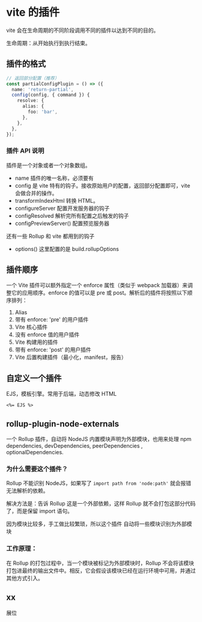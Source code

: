 # vite 的插件

vite 会在生命周期的不同阶段调用不同的插件以达到不同的目的。

生命周期：从开始执行到执行结束。

## 插件的格式

```typescript
// 返回部分配置（推荐）
const partialConfigPlugin = () => ({
  name: 'return-partial',
  config(config, { command }) {
    resolve: {
      alias: {
        foo: 'bar',
      },
    },
  },
});
```

### 插件 API 说明

插件是一个对象或者一个对象数组。

- name 插件的唯一名称，必须要有
- config 是 vite 特有的钩子。接收原始用户的配置，返回部分配置即可，vite 会做合并的操作。
- transformIndexHtml 转换 HTML。
- configureServer 配置开发服务器的钩子
- configResolved 解析完所有配置之后触发的钩子
- configPreviewServer() 配置预览服务器

还有一些 Rollup 和 vite 都用到的钩子

- options() 这里配置的是 build.rollupOptions

## 插件顺序

一个 Vite 插件可以额外指定一个 enforce 属性（类似于 webpack 加载器）来调整它的应用顺序。enforce 的值可以是 pre 或 post。解析后的插件将按照以下顺序排列：

1. Alias
2. 带有 enforce: 'pre' 的用户插件
3. Vite 核心插件
4. 没有 enforce 值的用户插件
5. Vite 构建用的插件
6. 带有 enforce: 'post' 的用户插件
7. Vite 后置构建插件（最小化，manifest，报告）

## 自定义一个插件

EJS，模板引擎。常用于后端，动态修改 HTML

`<%= EJS %>`

## rollup-plugin-node-externals

一个 Rollup 插件，自动将 NodeJS 内置模块声明为外部模块，也用来处理 npm dependencies, devDependencies, peerDependencies , optionalDependencies.

### 为什么需要这个插件？

Rollup 不能识别 NodeJS，如果写了 `import path from 'node:path'` 就会报错无法解析的依赖。

解决方法是：告诉 Rollup 这是一个外部依赖，这样 Rollup 就不会打包这部分代码了，而是保留 import 语句。

因为模块比较多，手工做比较繁琐，所以这个插件 自动将一些模块识别为外部模块

### 工作原理：

在 Rollup 的打包过程中，当一个模块被标记为外部模块时，Rollup 不会将该模块打包进最终的输出文件中。相反，它会假设该模块已经在运行环境中可用，并通过其他方式引入。

## xx

展位
